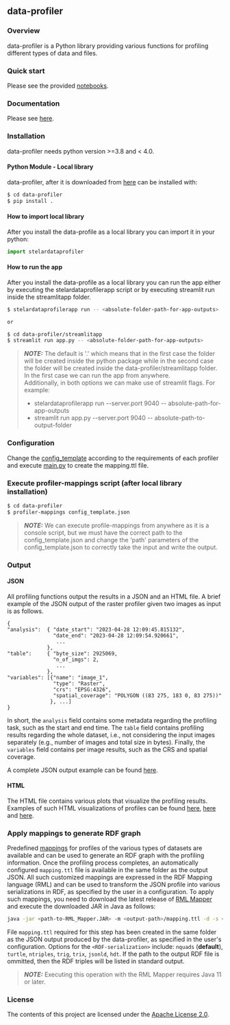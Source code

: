 
## data-profiler

### Overview

data-profiler is a Python library providing various functions for profiling different types of data and files.

### Quick start

Please see the provided [notebooks](https://github.com/stelar-eu/data-profiler/tree/main/notebooks).

### Documentation

Please see [here](https://stelar-eu.github.io/data-profiler/).

### Installation
data-profiler needs python version >=3.8 and < 4.0.

#### Python Module - Local library

data-profiler, after it is downloaded from [here](https://github.com/stelar-eu/data-profiler) can be installed with:

```sh
$ cd data-profiler
$ pip install .
```
#### How to import local library

After you install the data-profile as a local library you can import it in your python:

```python
import stelardataprofiler
```

#### How to run the app

After you install the data-profile as a local library you can run the app 
either by executing the stelardataprofilerapp script or by executing streamlit run inside 
the streamlitapp folder.

```sh
$ stelardataprofilerapp run -- <absolute-folder-path-for-app-outputs>

or

$ cd data-profiler/streamlitapp
$ streamlit run app.py -- <absolute-folder-path-for-app-outputs>
```
> **_NOTE:_**  The default <absolute-folder-path-for-app-outputs> is '.' which means 
> that in the first case the folder will be created inside the python package 
> while in the second case the folder will be created inside the 
> data-profiler/streamlitapp folder. <br />
> In the first case we can run the app from anywhere.<br /> 
> Additionally, in both options we can make use of streamlit flags. For example:
> * stelardataprofilerapp run --server.port 9040 -- absolute-path-for-app-outputs
> * streamlit run app.py --server.port 9040 -- absolute-path-to-output-folder

### Configuration
Change the [config_template](https://github.com/stelar-eu/data-profiler/blob/main/config_template.json) according to the requirements of each profiler and execute [main.py](https://github.com/stelar-eu/data-profiler/blob/main/stelardataprofiler/main.py) to create the mapping.ttl file.

### Execute profiler-mappings script (after local library installation)

```sh
$ cd data-profiler
$ profiler-mappings config_template.json
```
> **_NOTE:_**  We can execute profile-mappings from anywhere as it is a console script, but we must have the correct path to the config_template.json and change the 'path' parameters of the config_template.json to correctly take the input and write the output.

### Output
#### JSON
All profiling functions output the results in a JSON and an HTML file. A brief example of the JSON output of the raster profiler given two images as input is as follows.

```
{
"analysis":  { "date_start": "2023-04-28 12:09:45.815132",
               "date_end": "2023-04-28 12:09:54.920661",
                ... 
             },
"table":     { "byte_size": 2925069,
               "n_of_imgs": 2,
                ...
             },
"variables": [{"name": "image_1",
               "type": "Raster",
               "crs": "EPSG:4326",
               "spatial_coverage": "POLYGON ((83 275, 183 0, 83 275))"
              }, ...]
}
```

In short, the ```analysis``` field contains some metadata regarding the profiling task, such as the start and end time. The ```table``` field contains profiling results regarding the whole dataset, i.e., not considering the input images separately (e.g., number of images and total size in bytes). Finally, the ```variables``` field contains per image results, such as the CRS and spatial coverage.

A complete JSON output example can be found [here](https://github.com/stelar-eu/data-profiler/blob/main/examples/output/tabular_vector_profile.json).

#### HTML
The HTML file contains various plots that visualize the profiling results. Examples of such HTML visualizations of profiles can be found [here](https://htmlpreview.github.io/?https://github.com/stelar-eu/data-profiler/blob/main/examples/output/tabular_profile.html), [here](https://htmlpreview.github.io/?https://github.com/stelar-eu/data-profiler/blob/main/examples/output/tabular_vector_profile.html) and [here](https://htmlpreview.github.io/?https://github.com/stelar-eu/data-profiler/blob/main/examples/output/timeseries_profile.html).


### Apply mappings to generate RDF graph

Predefined [mappings](https://github.com/stelar-eu/data-profiler/tree/main/stelardataprofiler/mappings) for profiles of the various types of datasets are available and can be used to generate an RDF graph with the profiling information. Once the profiling process completes, an automatically configured ```mapping.ttl``` file is available in the same folder as the output JSON.
All such customized mappings are expressed in the RDF Mapping language (RML) and can be used to transform the JSON profile into various serializations in RDF, as specified by the user in a configuration.
To apply such mappings, you need to download the latest release of [RML Mapper](https://github.com/RMLio/rmlmapper-java/releases/) and execute the downloaded JAR in Java as follows: 

```sh
java -jar <path-to-RML_Mapper.JAR> -m <output-path>/mapping.ttl -d -s <RDF-serialization> -o <path-to-output-RDF-file>
```

File ```mapping.ttl``` required for this step has been created in the same folder as the JSON output produced by the data-profiler, as specified in the user's configuration. 
Options for the ```<RDF-serialization>``` include: ```nquads``` (__default__), ```turtle```, ```ntriples```, ```trig```, ```trix```, ```jsonld```, ```hdt```. If the path to the output RDF file is ommitted, then the RDF triples will be listed in standard output.

> **_NOTE:_**  Executing this operation with the RML Mapper requires Java 11 or later.

### License

The contents of this project are licensed under the [Apache License 2.0](https://github.com/stelar-eu/data-profiler/blob/main/LICENSE).

